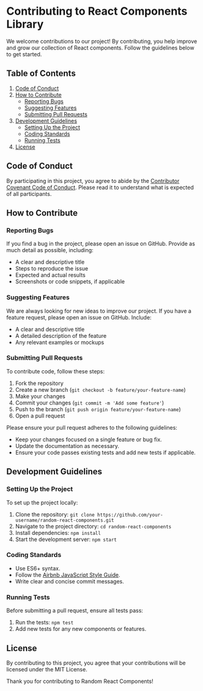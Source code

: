 # Contributing to  React Components Library

We welcome contributions to our project! By contributing, you help improve and grow our collection of React components. Follow the guidelines below to get started.

## Table of Contents

1. [Code of Conduct](#code-of-conduct)
2. [How to Contribute](#how-to-contribute)
   - [Reporting Bugs](#reporting-bugs)
   - [Suggesting Features](#suggesting-features)
   - [Submitting Pull Requests](#submitting-pull-requests)
3. [Development Guidelines](#development-guidelines)
   - [Setting Up the Project](#setting-up-the-project)
   - [Coding Standards](#coding-standards)
   - [Running Tests](#running-tests)
4. [License](#license)

## Code of Conduct

By participating in this project, you agree to abide by the [Contributor Covenant Code of Conduct](CODE_OF_CONDUCT.md). Please read it to understand what is expected of all participants.

## How to Contribute

### Reporting Bugs

If you find a bug in the project, please open an issue on GitHub. Provide as much detail as possible, including:

- A clear and descriptive title
- Steps to reproduce the issue
- Expected and actual results
- Screenshots or code snippets, if applicable

### Suggesting Features

We are always looking for new ideas to improve our project. If you have a feature request, please open an issue on GitHub. Include:

- A clear and descriptive title
- A detailed description of the feature
- Any relevant examples or mockups

### Submitting Pull Requests

To contribute code, follow these steps:

1. Fork the repository
2. Create a new branch (`git checkout -b feature/your-feature-name`)
3. Make your changes
4. Commit your changes (`git commit -m 'Add some feature'`)
5. Push to the branch (`git push origin feature/your-feature-name`)
6. Open a pull request

Please ensure your pull request adheres to the following guidelines:

- Keep your changes focused on a single feature or bug fix.
- Update the documentation as necessary.
- Ensure your code passes existing tests and add new tests if applicable.

## Development Guidelines

### Setting Up the Project

To set up the project locally:

1. Clone the repository: `git clone https://github.com/your-username/random-react-components.git`
2. Navigate to the project directory: `cd random-react-components`
3. Install dependencies: `npm install`
4. Start the development server: `npm start`

### Coding Standards

- Use ES6+ syntax.
- Follow the [Airbnb JavaScript Style Guide](https://github.com/airbnb/javascript).
- Write clear and concise commit messages.

### Running Tests

Before submitting a pull request, ensure all tests pass:

1. Run the tests: `npm test`
2. Add new tests for any new components or features.

## License

By contributing to this project, you agree that your contributions will be licensed under the MIT License.

Thank you for contributing to Random React Components!
